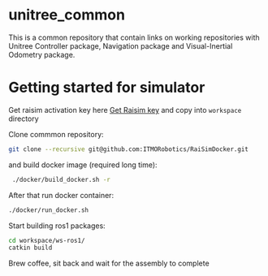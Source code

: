 # unitree_common
This is a common repository that contain links on working repositories with Unitree Controller package, Navigation package and Visual-Inertial Odometry package.

# Getting started for simulator
Get raisim activation key here [Get Raisim key](https://raisim.com/sections/License.html) and copy into `workspace` directory

Clone commmon repository:
```bash
git clone --recursive git@github.com:ITMORobotics/RaiSimDocker.git
```

and build docker image (required long time):
```bash
 ./docker/build_docker.sh -r
```

After that run docker container:
```bash
./docker/run_docker.sh
```

Start building ros1 packages:
```bash
cd workspace/ws-ros1/
catkin build
```

Brew coffee, sit back and wait for the assembly to complete